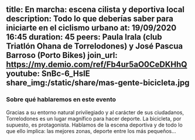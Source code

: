 title: En marcha: escena cilista y deportiva local 
description: Todo lo que deberías saber para iniciarte en el ciclismo urbano
at: 19/09/2020 16:45
duration: 45
peers: Paula Irala (club Triatlón Ohana de Torrelodones) y José Pascua Barroso (Porto Bikes)
join_url: https://my.demio.com/ref/Fb4ur5aO0CeDKHhQ
youtube: SnBc-6_HslE
share_img:/static/share/mas-gente-bicicleta.jpg
----
### Sobre qué hablaremos en este evento

Gracias a su entorno natural privilegiado y al carácter de sus ciudadanos, Torrelodones es un lugar magnífico para hacer deporte. La bicicleta, por supuesto, es protagonista. Hablamos de la escena deportiva y de todo lo que ello implica: las mejores zonas, deporte entre los más pequeños... 
